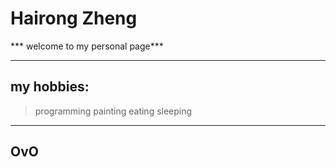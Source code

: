 # Hairong Zheng
*** welcome to my personal page***

 --------
## my hobbies:

> programming
> painting
> eating
> sleeping
---------

## OvO
